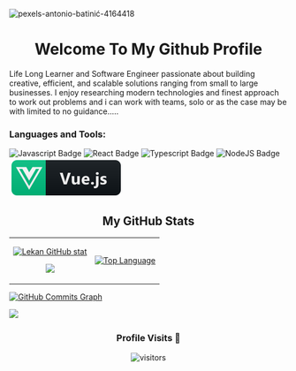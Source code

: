 
![pexels-antonio-batinić-4164418](https://user-images.githubusercontent.com/45468437/189534330-cac6975f-1872-4efc-876e-1b30a403e652.jpg)


<h1 align="center">Welcome To My Github Profile</h1>

<p>Life Long Learner and Software Engineer passionate about building creative, efficient, and scalable solutions ranging from small to large businesses. I enjoy researching modern technologies and finest approach to work out problems and i can work with teams, solo or as the case may be with limited to no guidance.....
</ p>




<div>
 <h3>Languages and Tools:</h3>

![Javascript Badge](https://img.shields.io/badge/-Javascript-F0DB4F?style=for-the-badge&labelColor=black&logo=javascript&logoColor=F0DB4F)
![React Badge](https://img.shields.io/badge/-React-61DBFB?style=for-the-badge&labelColor=black&logo=react&logoColor=61DBFB) 
![Typescript Badge](https://img.shields.io/badge/-typescript-3178C6?style=for-the-badge&labelColor=black&logo=typescript&logoColor=3178C6)
![NodeJS Badge](https://img.shields.io/badge/-Nodejs-3C873A?style=for-the-badge&labelColor=black&logo=node.js&logoColor=3C873A)
<img src="https://raw.githubusercontent.com/8bithemant/8bithemant/master/svg/dev/frameworks/vue.svg" alt="Twitter" style="vertical-align:top; margin:4px">
 </div>



<h2 align='center'>My GitHub Stats </h2>

<table>
<tr>
 <td>
<p align='center'>
<a href="http://www.github.com/Techbrolakes"><img src="https://github-readme-stats.vercel.app/api?username=techbrolakes&show_icons=true&hide=&count_private=true&title_color=facc15&text_color=facc15&icon_color=f97316&bg_color=000000&hide_border=true&show_icons=true" alt="Lekan GitHub stat" /></a>
</p>
 <p align='center'>
 <a href="http://www.github.com/lekan1"><img src="https://github-readme-streak-stats.herokuapp.com/?user=Techbrolakes&stroke=facc15&background=000000&ring=facc15&fire=facc15&currStreakNum=facc15&currStreakLabel=facc15&sideNums=facc15&sideLabels=facc15&dates=facc15&hide_border=true" /></a>
 </p>



 </td>

<td>
  <a href="https://github.com/Techbrolakes" align="left"><img src="https://github-readme-stats.vercel.app/api/top-langs/?username=techbrolakes&langs_count=10&title_color=facc15&text_color=facc15&icon_color=f97316&bg_color=000000&hide_border=true&locale=en&custom_title=Top%20%Languages" alt="Top Language" /></a>
 </td>

</tr>
</table>



<a href="http://www.github.com/Techbrolakes"><img src="https://activity-graph.herokuapp.com/graph?username=techbrolakes&bg_color=000000&color=facc15&line=f97316&point=facc15&area_color=000000&area=true&hide_border=true&custom_title=GitHub%20Commits%20Graph" alt="GitHub Commits Graph" /></a>





<!-- [![Ashutosh's github activity graph](https://activity-graph.herokuapp.com/graph?username=lekan1&theme=react-dark)](https://github.com/ashutosh00710/github-readme-activity-graph) -->
![](./profile-3d-contrib/profile-night-green.svg)


<div align='center'>
 <h3> Profile Visits 🙈 </h3>

![visitors](https://komarev.com/ghpvc/?username=Techbrolakes)
</div>
